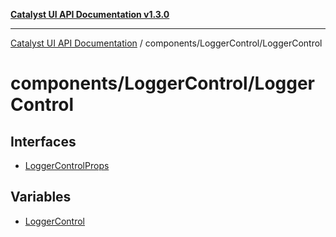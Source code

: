 [**Catalyst UI API Documentation v1.3.0**](../../../README.md)

---

[Catalyst UI API Documentation](../../../README.md) / components/LoggerControl/LoggerControl

# components/LoggerControl/LoggerControl

## Interfaces

- [LoggerControlProps](interfaces/LoggerControlProps.md)

## Variables

- [LoggerControl](variables/LoggerControl.md)
